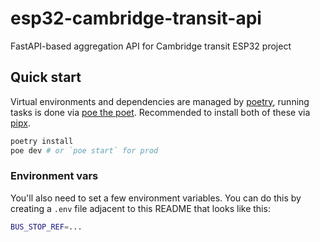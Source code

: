 # esp32-cambridge-transit-api

FastAPI-based aggregation API for Cambridge transit ESP32 project

## Quick start

Virtual environments and dependencies are managed by [poetry](https://python-poetry.org/docs/), running tasks is done via [poe the poet](https://poethepoet.natn.io/index.html). Recommended to install both of these via [pipx](https://pipx.pypa.io/stable/).

```sh
poetry install
poe dev # or `poe start` for prod
```

### Environment vars

You'll also need to set a few environment variables. You can do this by creating a `.env` file adjacent to this README that looks like this:

```bash
BUS_STOP_REF=...
```
